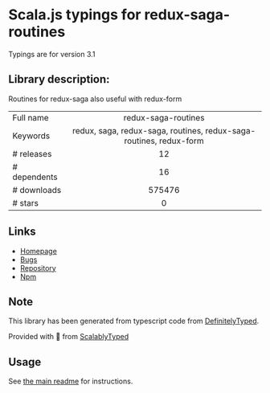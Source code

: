 
# Scala.js typings for redux-saga-routines

Typings are for version 3.1

## Library description:
Routines for redux-saga also useful with redux-form

|                    |                 |
| ------------------ | :-------------: |
| Full name          | redux-saga-routines |
| Keywords           | redux, saga, redux-saga, routines, redux-saga-routines, redux-form |
| # releases         | 12 |
| # dependents       | 16 |
| # downloads        | 575476 |
| # stars            | 0 |

## Links
- [Homepage](https://github.com/afitiskin/redux-saga-routines#readme)
- [Bugs](https://github.com/afitiskin/redux-saga-routines/issues)
- [Repository](https://github.com/afitiskin/redux-saga-routines)
- [Npm](https://www.npmjs.com/package/redux-saga-routines)
    


## Note
This library has been generated from typescript code from [DefinitelyTyped](https://definitelytyped.org).

Provided with :purple_heart: from [ScalablyTyped](https://github.com/oyvindberg/ScalablyTyped)

## Usage
See [the main readme](../../readme.md) for instructions.


